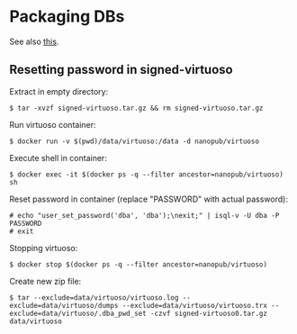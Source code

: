 Packaging DBs
=============

See also [this](https://github.com/peta-pico/nanopub-services/blob/master/packaging.md).


## Resetting password in signed-virtuoso

Extract in empty directory:

    $ tar -xvzf signed-virtuoso.tar.gz && rm signed-virtuoso.tar.gz

Run virtuoso container:

    $ docker run -v $(pwd)/data/virtuoso:/data -d nanopub/virtuoso

Execute shell in container:

    $ docker exec -it $(docker ps -q --filter ancestor=nanopub/virtuoso) sh

Reset password in container (replace "PASSWORD" with actual password):

    # echo "user_set_password('dba', 'dba');\nexit;" | isql-v -U dba -P PASSWORD
    # exit

Stopping virtuoso:

    $ docker stop $(docker ps -q --filter ancestor=nanopub/virtuoso)

Create new zip file:

    $ tar --exclude=data/virtuoso/virtuoso.log --exclude=data/virtuoso/dumps --exclude=data/virtuoso/virtuoso.trx --exclude=data/virtuoso/.dba_pwd_set -czvf signed-virtuoso0.tar.gz data/virtuoso

